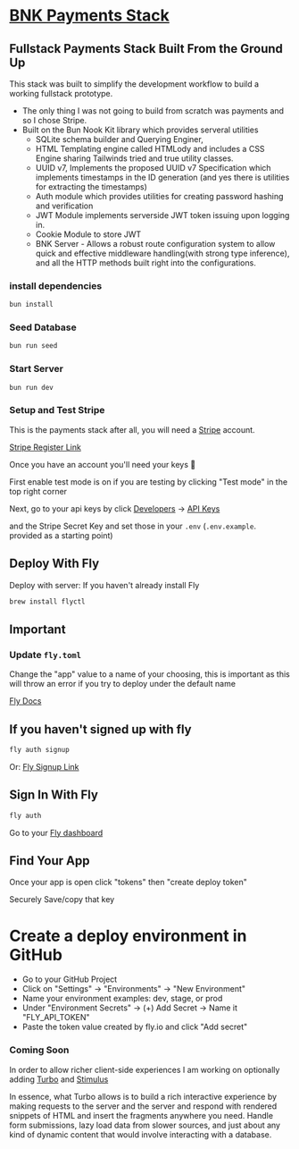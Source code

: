 # [BNK Payments Stack](https://github.com/brandon-schabel/bnk-payments-stack)

## Fullstack Payments Stack Built From the Ground Up

This stack was built to simplify the development workflow to build a working fullstack prototype.

- The only thing I was not going to build from scratch was payments and so I chose Stripe.
- Built on the Bun Nook Kit library which provides serveral utilities
  - SQLite schema builder and Querying Enginer,  
  - HTML Templating engine called HTMLody and includes a CSS Engine sharing Tailwinds tried and true utility classes.
  - UUID v7, Implements the proposed UUID v7 Specification which implements timestamps in the ID generation (and yes there is utilities for extracting the timestamps)
  - Auth module which provides utilities for creating password hashing and verification
  - JWT Module implements serverside JWT token issuing upon logging in.
  - Cookie Module to store JWT
  - BNK Server - Allows a robust route configuration system to allow quick and effective middleware handling(with strong type inference), and all the  HTTP methods built right into the configurations.

### install dependencies

```bash
bun install
```

### Seed Database

```bash
bun run seed
```

### Start Server

```bash
bun run dev
```

### Setup and Test Stripe

This is the payments stack after all, you will need a [Stripe]("stripe.com) account.

[Stripe Register Link]("https://dashboard.stripe.com/register")

Once you have an account you'll need your keys 🔑

First enable test mode is on if you are testing by clicking "Test mode" in the top right corner

Next, go to your api keys by click [Developers]("https://dashboard.stripe.com/test/developers") -> [API Keys]("https://dashboard.stripe.com/apikeys")  

 and the Stripe Secret Key and set those in your `.env`   (`.env.example`. provided as a starting point)

## Deploy With Fly

Deploy with server:
If you haven't already install Fly

```bash
brew install flyctl
```



## Important
### Update `fly.toml`
Change the "app"  value to a name of your choosing, this is important as this will throw an error if you try to deploy under the default name

[Fly Docs]("https://fly.io/docs/hands-on/install-flyctl/")

## If you haven't signed up with fly

```bash
fly auth signup
```

Or: [Fly Signup Link]("https://fly.io/app/sign-up")

## Sign In With Fly

```bash
fly auth 
```

Go to your [Fly dashboard](https://fly.io/dashboard/personal)

## Find Your App

Once your app is open
click "tokens"
then "create deploy token"

Securely Save/copy that key

# Create a deploy environment in GitHub

- Go to your GitHub Project
- Click on "Settings" -> "Environments" -> "New Environment"
- Name your environment examples: dev, stage, or prod
- Under "Environment Secrets" -> (+) Add Secret -> Name it "FLY_API_TOKEN"
- Paste the token value created by fly.io and click "Add secret"

### Coming Soon

In order to allow richer client-side experiences I am working on optionally adding [Turbo]("https://turbo.hotwired.dev/") and [Stimulus]("https://stimulus.hotwired.dev/reference/targets)

In essence, what Turbo allows is to build a rich interactive experience by making requests to the server and the server and respond with rendered snippets of HTML and insert the fragments anywhere you need. Handle form submissions, lazy load data from slower sources, and just about any kind of dynamic content that would involve interacting with a database.
